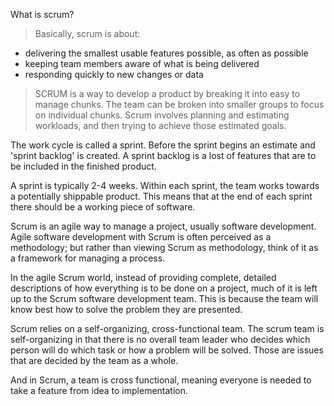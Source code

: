 What is scrum?

> Basically, scrum is about:
- delivering the smallest usable features possible, as often as possible
- keeping team members aware of what is being delivered
- responding quickly to new changes or data

> SCRUM is a way to develop a product by breaking it into easy to manage chunks. The team can be broken into smaller groups to focus on individual chunks. Scrum involves planning and estimating workloads, and then trying to achieve those estimated goals.

The work cycle is called a sprint. Before the sprint begins an estimate and 'sprint backlog' is created. A sprint backlog is a lost of features that are to be included in the finished product.

A sprint is typically 2-4 weeks. Within each sprint, the team works towards a potentially shippable product. This means that at the end of each sprint there should be a working piece of software.

Scrum is an agile way to manage a project, usually software development. Agile software development with Scrum is often perceived as a methodology; but rather than viewing Scrum as methodology, think of it as a framework for managing a process.

In the agile Scrum world, instead of providing complete, detailed descriptions of how everything is to be done on a project, much of it is left up to the Scrum software development team. This is because the team will know best how to solve the problem they are presented.

Scrum relies on a self-organizing, cross-functional team. The scrum team is self-organizing in that there is no overall team leader who decides which person will do which task or how a problem will be solved. Those are issues that are decided by the team as a whole.

And in Scrum, a team is cross functional, meaning everyone is needed to take a feature from idea to implementation.